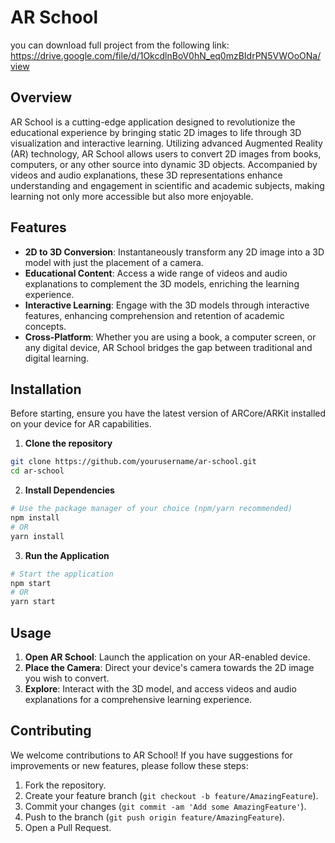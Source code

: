 # AR School

you can download full project from the following link:
https://drive.google.com/file/d/1OkcdlnBoV0hN_eq0mzBIdrPN5VWOoONa/view

## Overview

AR School is a cutting-edge application designed to revolutionize the educational experience by bringing static 2D images to life through 3D visualization and interactive learning. Utilizing advanced Augmented Reality (AR) technology, AR School allows users to convert 2D images from books, computers, or any other source into dynamic 3D objects. Accompanied by videos and audio explanations, these 3D representations enhance understanding and engagement in scientific and academic subjects, making learning not only more accessible but also more enjoyable.

## Features

- **2D to 3D Conversion**: Instantaneously transform any 2D image into a 3D model with just the placement of a camera.
- **Educational Content**: Access a wide range of videos and audio explanations to complement the 3D models, enriching the learning experience.
- **Interactive Learning**: Engage with the 3D models through interactive features, enhancing comprehension and retention of academic concepts.
- **Cross-Platform**: Whether you are using a book, a computer screen, or any digital device, AR School bridges the gap between traditional and digital learning.

## Installation

Before starting, ensure you have the latest version of ARCore/ARKit installed on your device for AR capabilities.

1. **Clone the repository**

```bash
git clone https://github.com/yourusername/ar-school.git
cd ar-school
```

2. **Install Dependencies**

```bash
# Use the package manager of your choice (npm/yarn recommended)
npm install
# OR
yarn install
```

3. **Run the Application**

```bash
# Start the application
npm start
# OR
yarn start
```

## Usage

1. **Open AR School**: Launch the application on your AR-enabled device.
2. **Place the Camera**: Direct your device's camera towards the 2D image you wish to convert.
3. **Explore**: Interact with the 3D model, and access videos and audio explanations for a comprehensive learning experience.

## Contributing

We welcome contributions to AR School! If you have suggestions for improvements or new features, please follow these steps:

1. Fork the repository.
2. Create your feature branch (`git checkout -b feature/AmazingFeature`).
3. Commit your changes (`git commit -am 'Add some AmazingFeature'`).
4. Push to the branch (`git push origin feature/AmazingFeature`).
5. Open a Pull Request.
